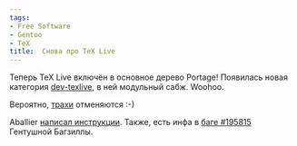 ```yaml
---
tags:
- Free Software
- Gentoo
- TeX
title:  Снова про TeX Live
---
```


Теперь TeX Live включён в основное дерево Portage! Появилась новая
категория [dev-texlive][], в ней модульный сабж. Woohoo.

Вероятно, [трахи][] отменяются :-)

Aballier [написал инструкции][]. Также, есть инфа в [баге \#195815][]
Гентушной Багзиллы.

  [dev-texlive]: http://www.gentooportage.info/portage/dev-texlive.html
  [трахи]: http://dzhus.org/posts/2007-09-29-texlive-gentoo.html
  [написал инструкции]: http://overlays.gentoo.org/dev/aballier/browser/switching-to-texlive-2007/Howto
  [баге \#195815]: http://bugs.gentoo.org/show_bug.cgi?id=195815
